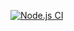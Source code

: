[![Node.js CI](https://github.com/Mbalenh/registrationApp-/actions/workflows/node.js.yml/badge.svg)](https://github.com/Mbalenh/registrationApp-/actions/workflows/node.js.yml)
